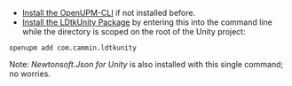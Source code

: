 - [Install the OpenUPM-CLI](https://openupm.com/docs/getting-started.html#installing-openupm-cli) if not installed before.
- [Install the LDtkUnity Package](https://openupm.com/docs/getting-started.html#installing-a-upm-package) by entering this into the command line while the directory is scoped on the root of the Unity project:  
```
openupm add com.cammin.ldtkunity
```  
Note: *Newtonsoft.Json for Unity* is also installed with this single command; no worries.